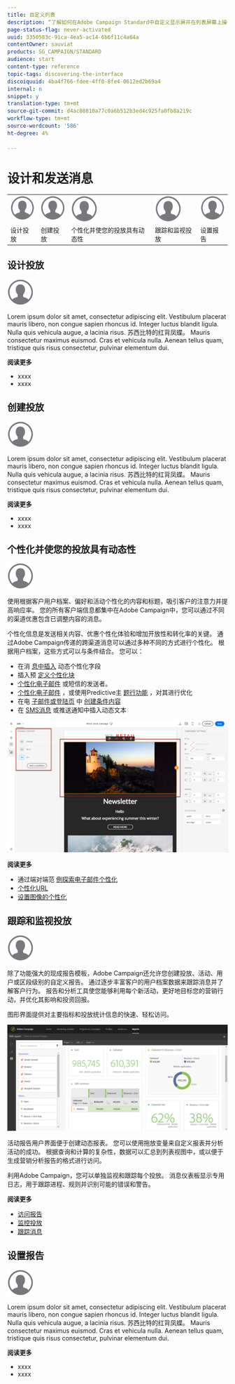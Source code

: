 ```yaml
---
title: 自定义列表
description: “了解如何在Adobe Campaign Standard中自定义显示屏并在列表屏幕上操作：排序、筛选、删除或复制元素。 列表屏幕显示一个或多个给定资源的元素。”
page-status-flag: never-activated
uuid: 3350583c-91ca-4ea5-ac14-6b6f11c4a64a
contentOwner: sauviat
products: SG_CAMPAIGN/STANDARD
audience: start
content-type: reference
topic-tags: discovering-the-interface
discoiquuid: 4ba4f766-fdee-4ff0-8fe4-0612ed2b69a4
internal: n
snippet: y
translation-type: tm+mt
source-git-commit: d4ac80810a77c0a6b512b3ed4c925fa0fb8a219c
workflow-type: tm+mt
source-wordcount: '586'
ht-degree: 4%

---
```



# 设计和发送消息

<table>
<tr>
    <td valign="top">
        <a href="../../start/using/work-with-audiences.md"><img width="60px" alt="条件" src="assets/icon_profile.svg"/></a>
    </td>
    <td valign="top">
        <a href="../../api/using/creating-a-service.md"><img width="60px" alt="条件" src="assets/icon_profile.svg"/></a>
    </td>
    <td valign="top">
        <a href="../../api/using/interacting-with-custom-resources.md"><img width="60px" alt="条件" src="assets/icon_profile.svg"/></a>
    </td>
    <td valign="top">
        <a href="../../api/using/interacting-with-marketing-history.md"><img width="60px" alt="条件" src="assets/icon_profile.svg"/></a>
    </td>
    <td valign="top">
        <a href="../../api/using/interacting-with-marketing-history.md"><img width="60px" alt="条件" src="assets/icon_profile.svg"/></a>
    </td>
</tr>
<tr>
<td>设计投放</td>
<td>创建投放</td>
<td>个性化并使您的投放具有动态性</td>
<td>跟踪和监视投放</td>
<td>设置报告</td>
</tr>
</table>

## 设计投放

<img width="60px" alt="条件" src="assets/icon_profile.svg"/>

Lorem ipsum dolor sit amet, consectetur adipiscing elit. Vestibulum placerat mauris libero, non congue sapien rhoncus id. Integer luctus blandit ligula. Nulla quis vehicula augue, a lacinia risus. 苏西比特的红背凤蝶。 Mauris consectetur maximus euismod. Cras et vehicula nulla. Aenean tellus quam, tristique quis risus consectetur, pulvinar elementum dui.

**阅读更多**

* xxxx
* xxxx

## 创建投放

<img width="60px" alt="条件" src="assets/icon_profile.svg"/>

Lorem ipsum dolor sit amet, consectetur adipiscing elit. Vestibulum placerat mauris libero, non congue sapien rhoncus id. Integer luctus blandit ligula. Nulla quis vehicula augue, a lacinia risus. 苏西比特的红背凤蝶。 Mauris consectetur maximus euismod. Cras et vehicula nulla. Aenean tellus quam, tristique quis risus consectetur, pulvinar elementum dui.

**阅读更多**

* xxxx
* xxxx

## 个性化并使您的投放具有动态性

<img width="60px" alt="条件" src="assets/icon_profile.svg"/>

使用根据客户用户档案、偏好和活动个性化的内容和标题，吸引客户的注意力并提高响应率。 您的所有客户端信息都集中在Adobe Campaign中，您可以通过不同的渠道优惠包含已调整内容的消息。

个性化信息是发送相关内容、优惠个性化体验和增加开放性和转化率的关键。 通过Adobe Campaign传递的跨渠道消息可以通过多种不同的方式进行个性化。 根据用户档案，这些方式可以与条件结合。 您可以：

* 在消 [息中插入](../../designing/using/personalization.md#inserting-a-personalization-field) 动态个性化字段
* 插入预 [定义个性化块](../../designing/using/personalization.md#adding-a-content-block)
* [个性化电子邮件](../../designing/using/subject-line.md) 或短信的发送者。
* [个性化电子邮件](../../designing/using/subject-line.md) ，或使用Predictive主 [题行功能](../../designing/using/subject-line.md#subject-line) ，对其进行优化
* 在电 [子邮件或登陆页](../../designing/using/personalization.md#defining-dynamic-content-in-an-email) 中 [创建条件内容](../../channels/using/designing-a-landing-page.md#defining-dynamic-content-in-a-landing-page)
* 在 [SMS消息](../../channels/using/defining-dynamic-text.md) 或推送通知中插入动态文本

![](assets/delivery_content_43.png)

**阅读更多**

* 通过端对端范 [例探索电子邮件个性化](../../designing/using/personalization.md#example-email-personalization)
* [个性化URL](../../designing/using/personalization.md#personalizing-urls)
* [设置图像的个性化](../../designing/using/personalization.md#personalizing-an-image-source)

## 跟踪和监视投放

<img width="60px" alt="条件" src="assets/icon_profile.svg"/>

除了功能强大的现成报告模板，Adobe Campaign还允许您创建投放、活动、用户或区段级别的自定义报告。 通过逐步丰富客户的用户档案数据来跟踪消息并了解客户行为。 报告和分析工具使您能够利用每个新活动，更好地目标您的营销行动，并优化其影响和投资回报。

图形界面提供对主要指标和投放统计信息的快速、轻松访问。

![](assets/dynamic_report_intro.png)

活动报告用户界面便于创建动态报表。 您可以使用拖放变量来自定义报表并分析活动的成功。 根据查询和计算的复杂性，数据可以汇总到列表视图中，或以便于生成营销分析报告的格式进行访问。

利用Adobe Campaign，您可以单独监视和跟踪每个投放。 消息仪表板显示专用日志，用于跟踪进程、规则并识别可能的错误和警告。


**阅读更多**

* [访问报告](../../reporting/using/about-dynamic-reports.md)
* [监控投放](../../sending/using/monitoring-a-delivery.md)
* [跟踪消息](../../sending/using/tracking-messages.md)

## 设置报告

<img width="60px" alt="条件" src="assets/icon_profile.svg"/>

Lorem ipsum dolor sit amet, consectetur adipiscing elit. Vestibulum placerat mauris libero, non congue sapien rhoncus id. Integer luctus blandit ligula. Nulla quis vehicula augue, a lacinia risus. 苏西比特的红背凤蝶。 Mauris consectetur maximus euismod. Cras et vehicula nulla. Aenean tellus quam, tristique quis risus consectetur, pulvinar elementum dui.

**阅读更多**

* xxxx
* xxxx
